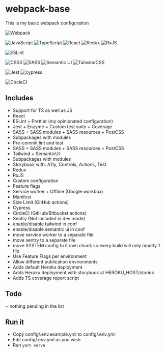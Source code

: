 # webpack-base

This is my basic webpack configuration

![Webpack](https://img.shields.io/badge/webpack-%238DD6F9.svg?style=for-the-badge&logo=webpack&logoColor=black)

![JavaScript](https://img.shields.io/badge/javascript-%23323330.svg?style=for-the-badge&logo=javascript&logoColor=%23F7DF1E)
![TypeScript](https://img.shields.io/badge/typescript-%23007ACC.svg?style=for-the-badge&logo=typescript&logoColor=white)
![React](https://img.shields.io/badge/react-%2320232a.svg?style=for-the-badge&logo=react&logoColor=%2361DAFB)
![Redux](https://img.shields.io/badge/redux-%23593d88.svg?style=for-the-badge&logo=redux&logoColor=white)
![RxJS](https://img.shields.io/badge/rxjs-%23B7178C.svg?style=for-the-badge&logo=reactivex&logoColor=white)

![ESLint](https://img.shields.io/badge/ESLint-4B3263?style=for-the-badge&logo=eslint&logoColor=white)

![CSS3](https://img.shields.io/badge/css3-%231572B6.svg?style=for-the-badge&logo=css3&logoColor=white)
![SASS](https://img.shields.io/badge/SASS-hotpink.svg?style=for-the-badge&logo=SASS&logoColor=white)
![Semantic UI](https://img.shields.io/badge/Semantic%20UI-%2335BDB2.svg?style=for-the-badge&logo=SemanticUIReact&logoColor=white)
![TailwindCSS](https://img.shields.io/badge/tailwindcss-%2338B2AC.svg?style=for-the-badge&logo=tailwind-css&logoColor=white)

![Jest](https://img.shields.io/badge/-jest-%23C21325?style=for-the-badge&logo=jest&logoColor=white)
![cypress](https://img.shields.io/badge/-cypress-%23E5E5E5?style=for-the-badge&logo=cypress&logoColor=058a5e)

![CircleCI](https://img.shields.io/badge/CIRCLECI-%23161616.svg?style=for-the-badge&logo=circleci&logoColor=white)

## Includes

 - Support for TS as well as JS
 - React
 - ESLint + Prettier (my opinionated configuration)
 - Jest + Enzyme + Custom test suite + Coverage
 - SASS + SASS modules + SASS resources + PostCSS
 - Subpackages with modules
 - Pre-commit lint and test
 - SASS + SASS modules + SASS resources + PostCSS
 - Tailwind + SemanticUI
 - Subpackages with modules
 - Storybook with: A11y, Controls, Actions, Test 
 - Redux
 - RxJS
 - Custom configuration
 - Feature flags
 - Service worker + Offline (Google workbox)
 - Manifest
 - Size Limit (GitHub actions)
 - Cypress
 - CircleCI (GitHub/Bitbucket actions)
 - Sentry (Not included in dev mode)
 - enable/disable tailwind in conf
 - enable/disable semantic ui in conf
 - move service worker to a separate file
 - move sentry to a separate file
 - move SYSTEM config to it own chunk so every build will only modify 1 file
 - Use Feature Flags per environment
 - Allow different publication environments
 - Adds default Heroku deployment
 - Adds Heroku deployment with storybook at HEROKU_HOST/stories
 - Adds TS coverage report script

## Todo

 ~ nothing pending in the list

## Run it

 - Copy config/.env.example.yml to config/.env.yml 
 - Edit config/.env.yml as you wish
 - Run `yarn serve`
